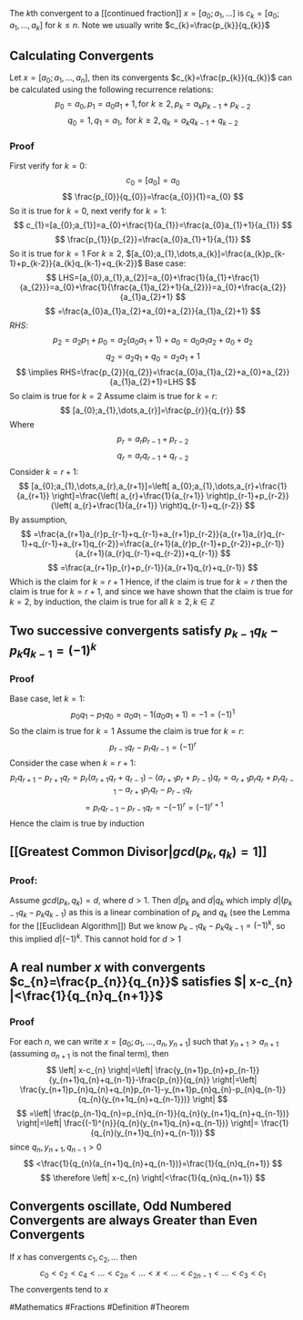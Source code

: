 The $k$th convergent to a [[continued fraction]] $x=[a_{0};a_{1},\dots ]$ is $c_{k}=[a_{0};a_{1},\dots,a_{k}]$ for $k\leq n$. Note we usually write $c_{k}=\frac{p_{k}}{q_{k}}$
## Calculating Convergents
Let $x=[a_{0};a_{1},\dots,a_{n}]$, then its convergents $c_{k}=\frac{p_{k}}{q_{k}}$ can be calculated using the following recurrence relations:
$$
p_{0}=a_{0},\,p_{1}=a_{0}a_{1}+1,\,\text{for }k\geq 2,\, p_{k}=a_{k}p_{k-1}+p_{k-2}
$$
$$
q_{0}=1,\,q_{1}=a_{1},\text{ for }k\geq 2,\,q_{k}=a_{k}q_{k-1}+q_{k-2}
$$
### Proof
First verify for $k=0$:
$$
c_{0}=[a_{0}]=a_{0}
$$
$$
\frac{p_{0}}{q_{0}}=\frac{a_{0}}{1}=a_{0}
$$
So it is true for $k=0$, next verify for $k=1$:
$$
c_{1}=[a_{0};a_{1}]=a_{0}+\frac{1}{a_{1}}=\frac{a_{0}a_{1}+1}{a_{1}}
$$
$$
\frac{p_{1}}{p_{2}}=\frac{a_{0}a_{1}+1}{a_{1}}
$$
So it is true for $k=1$
For $k\geq 2$, $[a_{0};a_{1},\dots,a_{k}]=\frac{a_{k}p_{k-1}+p_{k-2}}{a_{k}q_{k-1}+q_{k-2}}$
Base case:
$$
LHS=[a_{0},a_{1},a_{2}]=a_{0}+\frac{1}{a_{1}+\frac{1}{a_{2}}}=a_{0}+\frac{1}{\frac{a_{1}a_{2}+1}{a_{2}}}=a_{0}+\frac{a_{2}}{a_{1}a_{2}+1}
$$
$$
=\frac{a_{0}a_{1}a_{2}+a_{0}+a_{2}}{a_{1}a_{2}+1}
$$
$RHS:$
$$
p_{2}=a_{2}p_{1}+p_{0}=a_{2}(a_{0}a_{1}+1)+a_{0}=a_{0}a_{1}a_{2}+a_{0}+a_{2}
$$
$$
q_{2}=a_{2}q_{1}+q_{0}=a_{2}a_{1}+1
$$
$$
\implies RHS=\frac{p_{2}}{q_{2}}=\frac{a_{0}a_{1}a_{2}+a_{0}+a_{2}}{a_{1}a_{2}+1}=LHS
$$
So claim is true for $k=2$
Assume claim is true for $k=r$:
$$
[a_{0};a_{1},\dots,a_{r}]=\frac{p_{r}}{q_{r}}
$$
Where
$$
p_{r}=a_{r}p_{r-1}+p_{r-2}
$$
$$
q_{r}=a_{r}q_{r-1}+q_{r-2}
$$
Consider $k=r+1$:
$$
[a_{0};a_{1},\dots,a_{r},a_{r+1}]=\left[ a_{0};a_{1},\dots,a_{r}+\frac{1}{a_{r+1}} \right]=\frac{\left( a_{r}+\frac{1}{a_{r+1}} \right)p_{r-1}+p_{r-2}}{\left( a_{r}+\frac{1}{a_{r+1}} \right)q_{r-1}+q_{r-2}}
$$
By assumption,
$$
=\frac{a_{r+1}a_{r}p_{r-1}+q_{r-1}+a_{r+1}p_{r-2}}{a_{r+1}a_{r}q_{r-1}+q_{r-1}+a_{r+1}q_{r-2}}=\frac{a_{r+1}(a_{r}p_{r-1}+p_{r-2})+p_{r-1}}{a_{r+1}(a_{r}q_{r-1}+q_{r-2})+q_{r-1}}
$$
$$
=\frac{a_{r+1}p_{r}+p_{r-1}}{a_{r+1}q_{r}+q_{r-1}}
$$
Which is the claim for $k=r+1$
Hence, if the claim is true for $k=r$ then the claim is true for $k=r+1$, and since we have shown that the claim is true for $k=2$, by induction, the claim is true for all $k\geq 2,k\in\mathbb{Z}$
## Two successive convergents satisfy $p_{k-1}q_{k}-p_{k}q_{k-1}=(-1)^{k}$
### Proof
Base case, let $k=1$:
$$
p_{0}q_{1}-p_{1}q_{0}=a_{0}a_{1}-1(a_{0}a_{1}+1)=-1=(-1)^{1}
$$
So the claim is true for $k=1$
Assume the claim is true for $k=r$:
$$
p_{r-1}q_{r}-p_{r}q_{r-1}=(-1)^{r}
$$
Consider the case when $k=r+1$:
$$
p_{r}q_{r+1}-p_{r+1}q_{r}=p_{r}(a_{r+1}q_{r}+q_{r-1})-(a_{r+1}p_{r}+p_{r-1})q_{r}=a_{r+1}p_{r}q_{r}+p_{r}q_{r-1}-a_{r+1}p_{r}q_{r}-p_{r-1}q_{r}
$$
$$
=p_{r}q_{r-1}-p_{r-1}q_{r}=-(-1)^{r}=(-1)^{r+1}
$$
Hence the claim is true by induction
## [[Greatest Common Divisor|$gcd(p_{k},q_{k})=1$]]
### Proof:
Assume $gcd(p_{k},q_{k})=d$, where $d>1$. Then $d|p_{k}$ and $d|q_{k}$ which imply $d|(p_{k-1}q_{k}-p_{k}q_{k-1})$ as this is a linear combination of $p_{k}$ and $q_{k}$ (see the Lemma for the [[Euclidean Algorithm]])
But we know $p_{k-1}q_{k}-p_{k}q_{k-1}=(-1)^{k}$, so this implied $d|(-1)^{k}$. This cannot hold for $d>1$
## A real number $x$ with convergents $c_{n}=\frac{p_{n}}{q_{n}}$ satisfies $| x-c_{n} |<\frac{1}{q_{n}q_{n+1}}$ 
### Proof
For each $n$, we can write $x=[a_{0};a_{1},\dots,a_{n},y_{n+1}]$ such that $y_{n+1}>a_{n+1}$ (assuming $a_{n+1}$ is not the final term), then
$$
\left| x-c_{n} \right|=\left| \frac{y_{n+1}p_{n}+p_{n-1}}{y_{n+1}q_{n}+q_{n-1}}-\frac{p_{n}}{q_{n}} \right|=\left| \frac{y_{n+1}p_{n}q_{n}+q_{n}p_{n-1}-y_{n+1}p_{n}q_{n}-p_{n}q_{n-1}}{q_{n}(y_{n+1q_{n}+q_{n-1}})} \right|
$$
$$
=\left| \frac{p_{n-1}q_{n}=p_{n}q_{n-1}}{q_{n}(y_{n+1}q_{n}+q_{n-1})} \right|=\left| \frac{(-1)^{n}}{q_{n}(y_{n+1}q_{n}+q_{n-1})} \right|= \frac{1}{q_{n}(y_{n+1}q_{n}+q_{n-1})}
$$
since $q_{n},y_{n+1},q_{n-1}>0$
$$
<\frac{1}{q_{n}(a_{n+1}q_{n}+q_{n-1})}=\frac{1}{q_{n}q_{n+1}}
$$
$$
\therefore \left| x-c_{n} \right|<\frac{1}{q_{n}q_{n+1}}
$$
## Convergents oscillate, Odd Numbered Convergents are always Greater than Even Convergents
If $x$ has convergents $c_{1},c_{2},\dots$ then
$$
c_{0}<c_{2}<c_{4}<\dots<c_{2n}<\dots<x<\dots<c_{2n-1}<\dots<c_{3}<c_{1}
$$
The convergents tend to $x$


#Mathematics #Fractions #Definition #Theorem